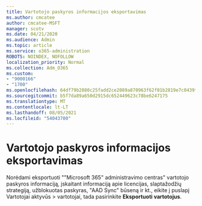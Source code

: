 ```yaml
---
title: Vartotojo paskyros informacijos eksportavimas
ms.author: cmcatee
author: cmcatee-MSFT
manager: scotv
ms.date: 04/21/2020
ms.audience: Admin
ms.topic: article
ms.service: o365-administration
ROBOTS: NOINDEX, NOFOLLOW
localization_priority: Normal
ms.collection: Adm_O365
ms.custom:
- "9000166"
- "1700"
ms.openlocfilehash: 64df79b2080c25fadd2ce2089a870963f62f01b2819e7c0439fe6d378fa7d048
ms.sourcegitcommit: b5f7da89a650d2915dc652449623c78be6247175
ms.translationtype: MT
ms.contentlocale: lt-LT
ms.lasthandoff: 08/05/2021
ms.locfileid: "54043700"
---
```

# <a name="export-user-account-information"></a>Vartotojo paskyros informacijos eksportavimas

Norėdami eksportuoti ""Microsoft 365" administravimo centras" vartotojo paskyros informaciją, įskaitant informaciją apie licencijas, slaptažodžių strategiją, užblokuotas paskyras, "AAD Sync" būseną ir kt., eikite į puslapį Vartotojai aktyvūs  >  [](https://go.microsoft.com/fwlink/p/?linkid=834822) vartotojai, tada pasirinkite **Eksportuoti vartotojus**.